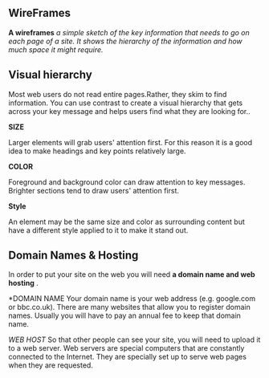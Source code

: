 ## WireFrames
**A wireframes** *a simple sketch of the key information that needs to go on each page of a site. It shows the hierarchy of the information and how much space it might require.*

## Visual hierarchy
Most web users do not read entire pages.Rather, they skim to find information. You can use contrast to create a visual hierarchy that gets across your key message and helps users find what they are looking for..

**SIZE**

Larger elements will grab users' attention first. For this reason it is a good idea to make headings and key points relatively large.

**COLOR**

Foreground and background color can draw attention to key messages. Brighter sections tend to draw users' attention first.

**Style**

An element may be the same size and color as surrounding content but have a different style applied to it to make it stand out.

## Domain Names & Hosting ##
In order to put your site on the web you will need **a domain name and web hosting** .

*DOMAIN NAME
Your domain name is your web address (e.g. google.com or bbc.co.uk). There are many websites that allow you to register domain names. Usually you will have to pay an annual fee to keep that domain name.

*WEB HOST*
So that other people can see your site, you will need to upload it to a web server. Web servers are special computers that are constantly connected to the Internet. They are specially set up to serve web pages when they are requested.
